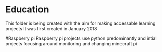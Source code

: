 # Education
This folder is being created with the aim for making accessable learning projects
It was first created in January 2018

#Raspberry pi
Raspberry pi projects use python predominantly and intial projects focusing around monitoring and changing minecraft pi
